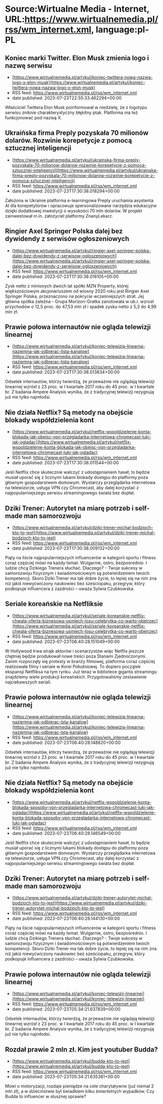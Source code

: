 # Source:Wirtualne Media - Internet, URL:https://www.wirtualnemedia.pl/rss/wm_internet.xml, language:pl-PL

## Koniec marki Twitter. Elon Musk zmienia logo i nazwę serwisu
 - [https://www.wirtualnemedia.pl/artykul/koniec-twittera-nowa-nazwa-logo-x-elon-musk](https://www.wirtualnemedia.pl/artykul/koniec-twittera-nowa-nazwa-logo-x-elon-musk)
 - RSS feed: https://www.wirtualnemedia.pl/rss/wm_internet.xml
 - date published: 2023-07-23T22:55:33.462294+00:00

Właściciel Twittera Elon Musk poinformował w niedzielę, że z logotypu serwisu zniknie charakterystyczny błękitny ptak. Platforma ma też funkcjonować pod nazwą X.

## Ukraińska firma Preply pozyskała 70 milionów dolarów. Rozwinie korepetycje z pomocą sztucznej inteligencji
 - [https://www.wirtualnemedia.pl/artykul/ukrainska-firma-preply-pozyskala-70-milionow-dolarow-rozwinie-korepetycje-z-pomoca-sztucznej-inteligencji](https://www.wirtualnemedia.pl/artykul/ukrainska-firma-preply-pozyskala-70-milionow-dolarow-rozwinie-korepetycje-z-pomoca-sztucznej-inteligencji)
 - RSS feed: https://www.wirtualnemedia.pl/rss/wm_internet.xml
 - date published: 2023-07-23T17:30:38.018294+00:00

Założona w Ukrainie platforma e-learningowa Preply uruchamia asystenta AI dla korepetytorów i opracowuje spersonalizowane narzędzia edukacyjne dzięki dodatkowej inwestycji o wysokości 70 mln dolarów. W projekt zainwestował m.in. założyciel platformy ZnanyLekarz.

## Ringier Axel Springer Polska dalej bez dywidendy z serwisów ogłoszeniowych
 - [https://www.wirtualnemedia.pl/artykul/ringier-axel-springer-polska-dalej-bez-dywidendy-z-serwisow-ogloszeniowych](https://www.wirtualnemedia.pl/artykul/ringier-axel-springer-polska-dalej-bez-dywidendy-z-serwisow-ogloszeniowych)
 - RSS feed: https://www.wirtualnemedia.pl/rss/wm_internet.xml
 - date published: 2023-07-23T17:30:38.016105+00:00

Zysk netto z minionych dwóch lat spółki MZN Property, której większościowym akcjonariuszem od wiosny 2020 roku jest Ringier Axel Springer Polska, przeznaczono na pokrycie wcześniejszych strat. Jej główna spółka zależna - Grupa Morizon-Gratka zanotowała w ub.r. wzrost przychodów o 12,5 proc. do 47,53 mln zł i spadek zysku netto z 5,3 do 4,99 mln zł.

## Prawie połowa internautów nie ogląda telewizji linearnej
 - [https://www.wirtualnemedia.pl/artykul/koniec-telewizja-linearna-naziemna-jak-odbierac-lista-kanalow](https://www.wirtualnemedia.pl/artykul/koniec-telewizja-linearna-naziemna-jak-odbierac-lista-kanalow)
 - RSS feed: https://www.wirtualnemedia.pl/rss/wm_internet.xml
 - date published: 2023-07-23T17:30:38.013834+00:00

Odsetek internautów, którzy twierdzą, że przeważnie nie oglądają telewizji linearnej wzrósł z 23 proc. w I kwartale 2017 roku do 45 proc. w I kwartale br. Z badania Ampere Analysis wynika, że z tradycyjnej telewizji rezygnują już nie tylko najmłodsi.

## Nie działa Netflix? Są metody na obejście blokady współdzielenia kont
 - [https://www.wirtualnemedia.pl/artykul/netflix-wspoldzielenie-konta-blokada-jak-obejsc-vpn-przegladarka-internetowa-chromecast-luki-jak-ogladac](https://www.wirtualnemedia.pl/artykul/netflix-wspoldzielenie-konta-blokada-jak-obejsc-vpn-przegladarka-internetowa-chromecast-luki-jak-ogladac)
 - RSS feed: https://www.wirtualnemedia.pl/rss/wm_internet.xml
 - date published: 2023-07-23T17:30:38.011544+00:00

Jeśli Netflix chce skutecznie walczyć z udostępnianiem haseł, to będzie musiał uporać się z licznymi lukami blokady dostępu do platformy poza głównym gospodarstwem domowym. Wystarczy przeglądarka internetowa na telewizorze, usługa VPN czy Chromecast, aby dalej korzystać z najpopularniejszego serwisu streamingowego świata bez dopłat.

## Dziki Trener: Autorytet na miarę potrzeb i self-made man samorozwoju
 - [https://www.wirtualnemedia.pl/artykul/dziki-trener-michal-bodzioch-kto-to-jest](https://www.wirtualnemedia.pl/artykul/dziki-trener-michal-bodzioch-kto-to-jest)
 - RSS feed: https://www.wirtualnemedia.pl/rss/wm_internet.xml
 - date published: 2023-07-23T17:30:38.009132+00:00

Piąty na liście najpopularniejszych influencerów w kategorii sportu i fitness coraz częściej mówi na każdy temat. Wulgarnie, ostro, bezpośrednio. I ludzie chcą Dzikiego Trenera słuchać. Dlaczego? - Twoje sukcesy w samorozwoju fizycznym i świadomościowym są potwierdzeniem twoich kompetencji. Skoro Dziki Trener ma tak dobre życie, to lepiej się na nim zna niż jakiś niewyćwiczony naukowiec bez sześciopaku, przegryw, który podkopuje influencera z zazdrości – uważa Sylwia Czubkowska.

## Seriale koreańskie na Netfliksie
 - [https://www.wirtualnemedia.pl/artykul/seriale-koreanskie-netflix-chwala-oferta-biznesowa-usmiech-losu-celebrytka-co-warto-obejrzec](https://www.wirtualnemedia.pl/artykul/seriale-koreanskie-netflix-chwala-oferta-biznesowa-usmiech-losu-celebrytka-co-warto-obejrzec)
 - RSS feed: https://www.wirtualnemedia.pl/rss/wm_internet.xml
 - date published: 2023-07-23T06:40:28.151049+00:00

W Hollywood trwa strajk aktorów i scenarzystów więc Netflix jeszcze chętniej będzie produkował nowe treści poza Stanami Zjednoczonymi. Zanim rozpoczęły się protesty w branży filmowej, platforma coraz częściej realizowała filmy i seriale w Korei Południowej. To dopiero początek ekspansji Netfliksa na tym rynku. Już teraz w bibliotece giganta streamingu znajdziemy wiele produkcji koreańskich. Przygotowaliśmy zestawienie najciekawszych seriali.

## Prawie połowa internautów nie ogląda telewizji linearnej
 - [https://www.wirtualnemedia.pl/artykul/koniec-telewizja-linearna-naziemna-jak-odbierac-lsta-kanalow](https://www.wirtualnemedia.pl/artykul/koniec-telewizja-linearna-naziemna-jak-odbierac-lsta-kanalow)
 - RSS feed: https://www.wirtualnemedia.pl/rss/wm_internet.xml
 - date published: 2023-07-23T06:40:28.148820+00:00

Odsetek internautów, którzy twierdzą, że przeważnie nie oglądają telewizji linearnej wzrósł z 23 proc. w I kwartale 2017 roku do 45 proc. w I kwartale br. Z badania Ampere Analysis wynika, że z tradycyjnej telewizji rezygnują już nie tylko najmłodsi.

## Nie działa Netflix? Są metody na obejście blokady współdzielenia kont
 - [https://www.wirtualnemedia.pl/artykul/netflix-wspoldzielenie-konta-blokada-sposoby-vpn-przegladarka-internetowa-chromecast-luki-jak-ogladac](https://www.wirtualnemedia.pl/artykul/netflix-wspoldzielenie-konta-blokada-sposoby-vpn-przegladarka-internetowa-chromecast-luki-jak-ogladac)
 - RSS feed: https://www.wirtualnemedia.pl/rss/wm_internet.xml
 - date published: 2023-07-23T06:40:28.146549+00:00

Jeśli Netflix chce skutecznie walczyć z udostępnianiem haseł, to będzie musiał uporać się z licznymi lukami blokady dostępu do platformy poza głównym gospodarstwem domowym. Wystarczy przeglądarka internetowa na telewizorze, usługa VPN czy Chromecast, aby dalej korzystać z najpopularniejszego serwisu streamingowego świata bez dopłat.

## Dziki Trener: Autorytet na miarę potrzeb i self-made man samorozwoju
 - [https://www.wirtualnemedia.pl/artykul/dziki-trener-autorytet-michal-bodzioch-kto-to-jest](https://www.wirtualnemedia.pl/artykul/dziki-trener-autorytet-michal-bodzioch-kto-to-jest)
 - RSS feed: https://www.wirtualnemedia.pl/rss/wm_internet.xml
 - date published: 2023-07-23T06:40:28.144130+00:00

Piąty na liście najpopularniejszych influencerów w kategorii sportu i fitness coraz częściej mówi na każdy temat. Wulgarnie, ostro, bezpośrednio. I ludzie chcą Dzikiego Trenera słuchać. Dlaczego? - Twoje sukcesy w samorozwoju fizycznym i świadomościowym są potwierdzeniem twoich kompetencji. Skoro Dziki Trener ma tak dobre życie, to lepiej się na nim zna niż jakiś niewyćwiczony naukowiec bez sześciopaku, przegryw, który podkopuje influencera z zazdrości – uważa Sylwia Czubkowska.

## Prawie połowa internautów nie ogląda telewizji linearnej
 - [https://www.wirtualnemedia.pl/artykul/koniec-telewizji-linearnej](https://www.wirtualnemedia.pl/artykul/koniec-telewizji-linearnej)
 - RSS feed: https://www.wirtualnemedia.pl/rss/wm_internet.xml
 - date published: 2023-07-23T05:34:21.637839+00:00

Odsetek internautów, którzy twierdzą, że przeważnie nie oglądają telewizji linearnej wzrósł z 23 proc. w I kwartale 2017 roku do 45 proc. w I kwartale br. Z badania Ampere Analysis wynika, że z tradycyjnej telewizji rezygnują już nie tylko najmłodsi.

## Rozdał prawie 2 mln zł. Kim jest youtuber Budda?
 - [https://www.wirtualnemedia.pl/artykul/budda-kto-to-jest](https://www.wirtualnemedia.pl/artykul/budda-kto-to-jest)
 - RSS feed: https://www.wirtualnemedia.pl/rss/wm_internet.xml
 - date published: 2023-07-23T05:34:21.635381+00:00

Mówi o motoryzacji, rozdaje pieniądze na cele charytatywne (już niemal 2 mln zł), a w dzieciństwie był świadkiem kilku śmiertelnych wypadków. Czy Budda to influencer w słusznej sprawie?

